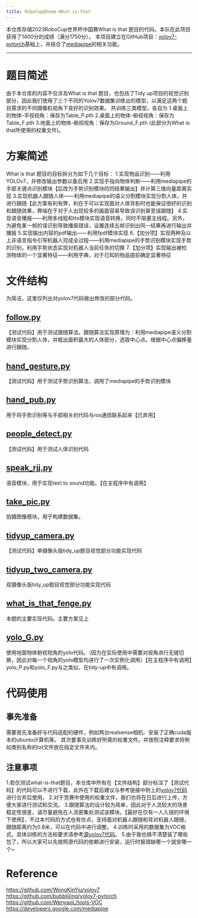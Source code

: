 ```yaml
---
title: RoboCup@home-What-is-that
---
```



本仓库存储2023RoboCup世界杯中国赛What is that 题目的代码。本队在此项目获得了1400分的成绩（满分1750分）。
本项目建立在GitHub项目：[yolov7-pytorch](https://github.com/bubbliiiing/yolov7-pytorch)基础上，并结合了[mediapipe](https://developers.google.com/mediapipe)的相关功能。

----------
# 题目简述
由于本仓库的内容不仅涉及What is that 题目，也包括了Tidy up项目的视觉识别部分，因此我们使用了三个不同的Yolov7数据集训练出的模型，以满足这两个题目需求的不同摄像机视角下良好的识别效果。
共训练三类模型，各自为
1.桌面上的物体-平视视角：保存为Table_P.pth
2.桌面上的物体-俯视视角：保存为Table_F.pth
3.地面上的物体-俯视视角：保存为Ground_F.pth (此部分为What is that所使用的权重文件)。
# 方案简述
What is that 题目的目标拆分为如下几个目标：
1.实现物品识别——利用YOLOv7，并修改输出参数以备后用
2.实现手指向物体判断——利用mediapipe的手部关键点识别模块【后改为手势识别模块的同结果输出】并计算三维向量距离实现
3.实现机器人跟随人体——利用mediapipe的语义分割模块实现分割人体，并进行跟随【此方案有利有弊，利在于可以实现面对人体背影时也能保证很好的识别和跟随效果，弊端在于对于人出现较多的画面容易导致误识别甚至误跟随】
4.实现语音播报——利用多线程和tts模块实现语音转换，同时不阻塞主线程。另外，为避免某一帧的误识别导致播报错误，设置连续五帧识别出同一结果再进行输出并播报
5.实现输出内容的pdf输出——利用fpdf模块实现
6.【加分项】实现两种及以上非语言指令引导机器人完成全过程——利用mediapipe的手势识别模块实现手势的识别，利用手势状态实现对机器人当前任务的切换
7.【加分项】实现输出被检测物体的一个显著特征——利用字典，对于已知的物品提前确定显著特征

# 文件结构
为简洁，这里仅列出对yolov7代码做出修改的部分代码。
## [follow.py](https://github.com/JeexiongRen/RoboCup-home-What-is-that/blob/main/yolov7/follow.py)
【测试代码】用于测试跟随算法。跟随算法实现原理为：利用mediapipe语义分割模块实现分割人体，并框出面积最大的人体部分，选取中心点。根据中心点偏移量进行跟随。
## [hand_gesture.py](https://github.com/JeexiongRen/RoboCup-home-What-is-that/blob/main/yolov7/hand_gesture.py)
【测试代码】用于测试手势识别算法，调用了mediapipe的手势识别模块
## [hand_pub.py](https://github.com/JeexiongRen/RoboCup-home-What-is-that/blob/main/yolov7/hand_pub.py)
用于将手势识别等与手部相关的代码与ros通信联系起来【已弃用】
## [people_detect.py](https://github.com/JeexiongRen/RoboCup-home-What-is-that/blob/main/yolov7/people_detect.py)
【测试代码】用于测试人体识别代码
## [speak_rjj.py](https://github.com/JeexiongRen/RoboCup-home-What-is-that/blob/main/yolov7/speak_rjj.py)
语音模块，用于实现text to sound功能。【在主程序中有调用】
## [take_pic.py](https://github.com/JeexiongRen/RoboCup-home-What-is-that/blob/main/yolov7/take_pic.py)
拍摄图像模块，用于构建数据集。
## [tidyup_camera.py](https://github.com/JeexiongRen/RoboCup-home-What-is-that/blob/main/yolov7/tidyup_camera.py)
【测试代码】单摄像头版tidy_up题目视觉部分功能实现代码
## [tidyup_two_camera.py](https://github.com/JeexiongRen/RoboCup-home-What-is-that/blob/main/yolov7/tidyup_two_camera.py)
双摄像头版tidy_up题目视觉部分功能实现代码
## [what_is_that_fenge.py](https://github.com/JeexiongRen/RoboCup-home-What-is-that/blob/main/yolov7/what_is_that_fenge.py)
本题的主要实现代码。主要方案见上
## [yolo_G.py](https://github.com/JeexiongRen/RoboCup-home-What-is-that/blob/main/yolov7/yolo_G.py)
使用地面物体俯视视角的yolo代码。（因为在实际使用中需要对视角进行无缝切换，因此对每一个视角的yolo模型均进行了一次实例化调用）【在主程序中有调用】yolo_P.py和yolo_F.py与之类似，在tidy-up中有调用。
# 代码使用
## 事先准备
需要首先准备好与代码适配的硬件，例如两台realsense相机、安装了正确cuda版本的ubuntu计算机等。
其次要事先训练好所需的权重文件。并按照注释要求将例如类别名称的txt文件放在指定文件夹内。
## 注意事项
1.若仅测试what-is-that题目，本仓库中所有在【文件结构】部分标注了【测试代码】的代码可以不进行下载，此外在下载后建议与参考链接中附上的[yolov7代码](https://github.com/bubbliiiing/yolov7-pytorch)进行合并后使用。
2.对于竞赛中使用的权重文件，我们也将在日后进行上传，方便大家进行测试和交流。
3.跟随算法的设计较为简单，因此对于人流较大的场景稳定性很差，请尽量避免在人流密集处测试该模块。【最好在仅有一人入镜的环境下使用】，不过本代码的方式也有优点，支持面对机器人跟随和背对机器人跟随，跟随距离约为0.8米，可以在代码中进行调整。
4.训练时采用的数据集为VOC格式，具体训练的方法和要求请参考[源yolov7代码](https://github.com/bubbliiiing/yolov7-pytorch)。
5.由于我也搞不清楚装了哪些包了，所以大家可以先按照源代码的依赖进行安装，运行时报错缺哪一个就安哪一个~
# Reference
https://github.com/WongKinYiu/yolov7
https://github.com/bubbliiiing/yolov7-pytorch
https://github.com/WenyaoL/tools-VOC
https://developers.google.com/mediapipe